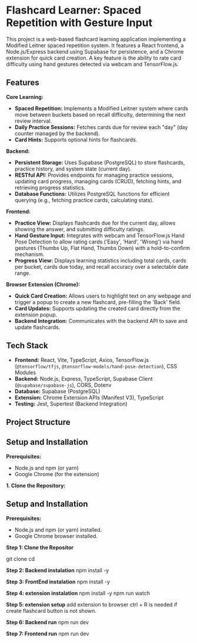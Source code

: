# Flashcard Learner: Spaced Repetition with Gesture Input

This project is a web-based flashcard learning application implementing a Modified Leitner spaced repetition system. It features a React frontend, a Node.js/Express backend using Supabase for persistence, and a Chrome extension for quick card creation. A key feature is the ability to rate card difficulty using hand gestures detected via webcam and TensorFlow.js.

## Features

**Core Learning:**
*   **Spaced Repetition:** Implements a Modified Leitner system where cards move between buckets based on recall difficulty, determining the next review interval.
*   **Daily Practice Sessions:** Fetches cards due for review each "day" (day counter managed by the backend).
*   **Card Hints:** Supports optional hints for flashcards.

**Backend:**
*   **Persistent Storage:** Uses Supabase (PostgreSQL) to store flashcards, practice history, and system state (current day).
*   **RESTful API:** Provides endpoints for managing practice sessions, updating card progress, managing cards (CRUD), fetching hints, and retrieving progress statistics.
*   **Database Functions:** Utilizes PostgreSQL functions for efficient querying (e.g., fetching practice cards, calculating stats).

**Frontend:**
*   **Practice View:** Displays flashcards due for the current day, allows showing the answer, and submitting difficulty ratings.
*   **Hand Gesture Input:** Integrates with webcam and TensorFlow.js Hand Pose Detection to allow rating cards ('Easy', 'Hard', 'Wrong') via hand gestures (Thumbs Up, Flat Hand, Thumbs Down) with a hold-to-confirm mechanism.
*   **Progress View:** Displays learning statistics including total cards, cards per bucket, cards due today, and recall accuracy over a selectable date range.

**Browser Extension (Chrome):**
*   **Quick Card Creation:** Allows users to highlight text on any webpage and trigger a popup to create a new flashcard, pre-filling the 'Back' field.
*   **Card Updates:** Supports updating the created card directly from the extension popup.
*   **Backend Integration:** Communicates with the backend API to save and update flashcards.

## Tech Stack

*   **Frontend:** React, Vite, TypeScript, Axios, TensorFlow.js (`@tensorflow/tfjs`, `@tensorflow-models/hand-pose-detection`), CSS Modules
*   **Backend:** Node.js, Express, TypeScript, Supabase Client (`@supabase/supabase-js`), CORS, Dotenv
*   **Database:** Supabase (PostgreSQL)
*   **Extension:** Chrome Extension APIs (Manifest V3), TypeScript
*   **Testing:** Jest, Supertest (Backend Integration)

## Project Structure

## Setup and Installation

**Prerequisites:**
*   Node.js and npm (or yarn)
*   Google Chrome (for the extension)

**1. Clone the Repository:**

## Setup and Installation

**Prerequisites:**
*   Node.js and npm (or yarn) installed.
*   Google Chrome browser installed.


**Step 1: Clone the Repositor**

git clone <repository-url>
cd <repository-directory>

**Step 2: Backend instalation**
npm install -y

**Step 3: FrontEnd instalation**
npm install -y

**Step 4: extension instalation**
npm install -y
npm run watch

**Step 5: extension setup**
add extension to browser
ctrl + R is needed if create flashcard button is not shown.

**Step 6: Backend run**
npm run dev

**Step 7: Frontend run**
npm run dev
